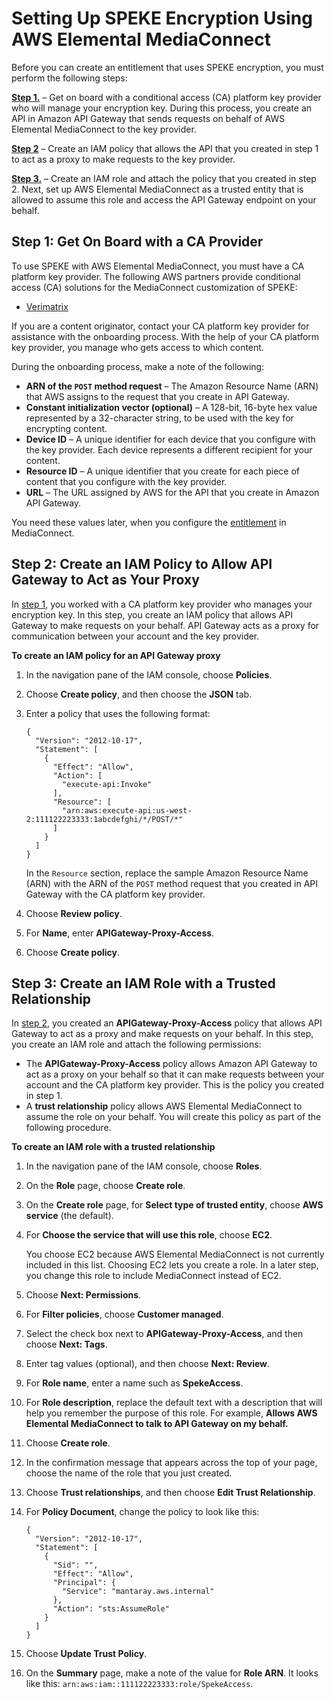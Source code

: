 # Setting Up SPEKE Encryption Using AWS Elemental MediaConnect<a name="encryption-speke-set-up"></a>

Before you can create an entitlement that uses SPEKE encryption, you must perform the following steps:

**[Step 1\.](#encryption-speke-set-up-on-board-key-provider)** – Get on board with a conditional access \(CA\) platform key provider who will manage your encryption key\. During this process, you create an API in Amazon API Gateway that sends requests on behalf of AWS Elemental MediaConnect to the key provider\. 

**[Step 2](#encryption-speke-set-up-create-iam-policy)** – Create an IAM policy that allows the API that you created in step 1 to act as a proxy to make requests to the key provider\.

**[Step 3\.](#encryption-speke-set-up-create-iam-role)** – Create an IAM role and attach the policy that you created in step 2\. Next, set up AWS Elemental MediaConnect as a trusted entity that is allowed to assume this role and access the API Gateway endpoint on your behalf\.

## Step 1: Get On Board with a CA Provider<a name="encryption-speke-set-up-on-board-key-provider"></a>

To use SPEKE with AWS Elemental MediaConnect, you must have a CA platform key provider\. The following AWS partners provide conditional access \(CA\) solutions for the MediaConnect customization of SPEKE:
+ [Verimatrix](https://aws.amazon.com/partners/find/partnerdetails/?n=Verimatrix&id=001E000000be2SEIAY)

If you are a content originator, contact your CA platform key provider for assistance with the onboarding process\. With the help of your CA platform key provider, you manage who gets access to which content\. 

During the onboarding process, make a note of the following:
+ **ARN of the `POST` method request** – The Amazon Resource Name \(ARN\) that AWS assigns to the request that you create in API Gateway\.
+ **Constant initialization vector \(optional\)** – A 128\-bit, 16\-byte hex value represented by a 32\-character string, to be used with the key for encrypting content\.
+ **Device ID** – A unique identifier for each device that you configure with the key provider\. Each device represents a different recipient for your content\.
+ **Resource ID** – A unique identifier that you create for each piece of content that you configure with the key provider\.
+ **URL** – The URL assigned by AWS for the API that you create in Amazon API Gateway\.

You need these values later, when you configure the [entitlement](entitlements-grant.md) in MediaConnect\. 

## Step 2: Create an IAM Policy to Allow API Gateway to Act as Your Proxy<a name="encryption-speke-set-up-create-iam-policy"></a>

In [step 1](#encryption-speke-set-up-on-board-key-provider), you worked with a CA platform key provider who manages your encryption key\. In this step, you create an IAM policy that allows API Gateway to make requests on your behalf\. API Gateway acts as a proxy for communication between your account and the key provider\. 

**To create an IAM policy for an API Gateway proxy**

1. In the navigation pane of the IAM console, choose **Policies**\.

1. Choose **Create policy**, and then choose the **JSON** tab\.

1. Enter a policy that uses the following format:

   ```
   {
     "Version": "2012-10-17",
     "Statement": [
       {
         "Effect": "Allow",
         "Action": [
           "execute-api:Invoke"
         ],
         "Resource": [
           "arn:aws:execute-api:us-west-2:111122223333:1abcdefghi/*/POST/*"
         ]
       }
     ]
   }
   ```

   In the `Resource` section, replace the sample Amazon Resource Name \(ARN\) with the ARN of the `POST` method request that you created in API Gateway with the CA platform key provider\.

1. Choose **Review policy**\.

1. For **Name**, enter **APIGateway\-Proxy\-Access**\.

1. Choose **Create policy**\.

## Step 3: Create an IAM Role with a Trusted Relationship<a name="encryption-speke-set-up-create-iam-role"></a>

In [step 2](#encryption-speke-set-up-create-iam-policy), you created an **APIGateway\-Proxy\-Access** policy that allows API Gateway to act as a proxy and make requests on your behalf\. In this step, you create an IAM role and attach the following permissions: 
+ The **APIGateway\-Proxy\-Access** policy allows Amazon API Gateway to act as a proxy on your behalf so that it can make requests between your account and the CA platform key provider\. This is the policy you created in step 1\.
+ A **trust relationship** policy allows AWS Elemental MediaConnect to assume the role on your behalf\. You will create this policy as part of the following procedure\.

**To create an IAM role with a trusted relationship**

1. In the navigation pane of the IAM console, choose **Roles**\.

1. On the **Role** page, choose **Create role**\. 

1. On the **Create role** page, for **Select type of trusted entity**, choose **AWS service** \(the default\)\.

1. For **Choose the service that will use this role**, choose **EC2**\. 

   You choose EC2 because AWS Elemental MediaConnect is not currently included in this list\. Choosing EC2 lets you create a role\. In a later step, you change this role to include MediaConnect instead of EC2\.

1. Choose **Next: Permissions**\.

1. For **Filter policies**, choose **Customer managed**\.

1. Select the check box next to **APIGateway\-Proxy\-Access**, and then choose **Next: Tags**\.

1. Enter tag values \(optional\), and then choose **Next: Review**\.

1. For **Role name**, enter a name such as **SpekeAccess**\.

1. For **Role description**, replace the default text with a description that will help you remember the purpose of this role\. For example, **Allows AWS Elemental MediaConnect to talk to API Gateway on my behalf\.**

1. Choose **Create role**\.

1. In the confirmation message that appears across the top of your page, choose the name of the role that you just created\.

1. Choose **Trust relationships**, and then choose **Edit Trust Relationship**\.

1. For **Policy Document**, change the policy to look like this: 

   ```
   {
     "Version": "2012-10-17",
     "Statement": [
       {
         "Sid": "",
         "Effect": "Allow",
         "Principal": {
           "Service": "mantaray.aws.internal"
         },
         "Action": "sts:AssumeRole"
       }
     ]
   }
   ```

1. Choose **Update Trust Policy**\.

1. On the **Summary** page, make a note of the value for **Role ARN**\. It looks like this: `arn:aws:iam::111122223333:role/SpekeAccess`\.